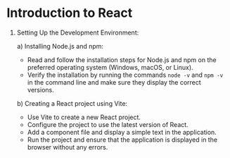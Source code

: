# Introduction to React

1. Setting Up the Development Environment:

   a) Installing Node.js and npm:

   - Read and follow the installation steps for Node.js and npm on the preferred operating system (Windows, macOS, or Linux).
   - Verify the installation by running the commands `node -v` and `npm -v` in the command line and make sure they display the correct versions.

   b) Creating a React project using Vite:

   - Use Vite to create a new React project.
   - Configure the project to use the latest version of React.
   - Add a component file and display a simple text in the application.
   - Run the project and ensure that the application is displayed in the browser without any errors.
